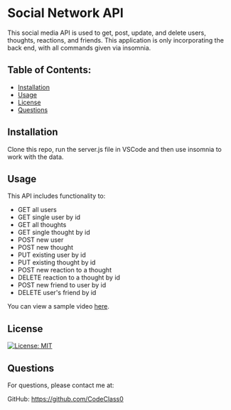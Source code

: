 # Social Network API
This social media API is used to get, post, update, and delete users, thoughts, reactions, and friends. This application is only incorporating the back end, with all commands given via insomnia. 
## Table of Contents:
 - [Installation](#item-one)
 - [Usage](#item-two)
 - [License](#item-three)
 - [Questions](#item-six)

<a id="item-one"></a>
## Installation
Clone this repo, run the server.js file in VSCode and then use insomnia to work with the data.
<a id="item-two"></a>
## Usage
This API includes functionality to:
 - GET all users
 - GET single user by id
 - GET all thoughts
 - GET single thought by id
 - POST new user
 - POST new thought
 - PUT existing user by id
 - PUT existing thought by id
 - POST new reaction to a thought
 - DELETE reaction to a thought by id
 - POST new friend to user by id
 - DELETE user's friend by id

 You can view a sample video [here](https://app.screencastify.com/v3/watch/MvqbsLUjAithz2V0zD3I).
<a id="item-three"></a>
## License

[![License: MIT](https://img.shields.io/badge/License-MIT-yellow.svg)](https://opensource.org/licenses/MIT)


<a id="item-six"></a>
## Questions
For questions, please contact me at:

GitHub: <a href=https://github.com/CodeClass0>https://github.com/CodeClass0</a>
